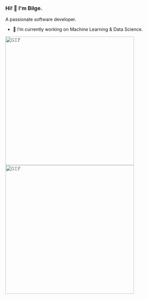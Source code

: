### Hi! 👋 I'm Bilge. 
A passionate software developer. 

- 🔭 I’m currently working on Machine Learning & Data Science.

<a target="_blank"><img align="left" height="400" width="400" alt="𝙶𝙸𝙵" src="https://github.com/JayantGoel001/JayantGoel001/blob/master/GIF/github.gif"></a>
<a  target="_blank"><img align="left" height="400" width="400" alt="𝙶𝙸𝙵" src="https://img.shields.io/badge/Codeforces-445f9d?style=for-the-badge&logo=Codeforces&logoColor=white"></a>


<!--
**alibilgealtun/alibilgealtun** is a ✨ _special_ ✨ repository because its `README.md` (this file) appears on your GitHub profile.

Here are some ideas to get you started:

- 🔭 I’m currently working on ...
- 🌱 I’m currently learning ...
- 👯 I’m looking to collaborate on ...
- 🤔 I’m looking for help with ...
- 💬 Ask me about ...
- 📫 How to reach me: ...
- 😄 Pronouns: ...
- ⚡ Fun fact: ...
-->



